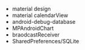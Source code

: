 * material design
* material calendarView
* android-debug-database
* MPAndroidChart
* braodcastReceiver
* SharedPreferences/SQLite